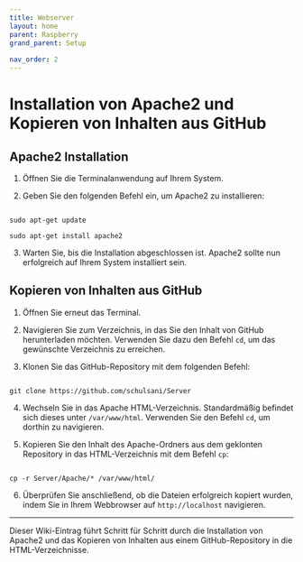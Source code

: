 ```yaml
---
title: Webserver
layout: home
parent: Raspberry
grand_parent: Setup
 
nav_order: 2
---
```

# Installation von Apache2 und Kopieren von Inhalten aus GitHub

## Apache2 Installation

1. Öffnen Sie die Terminalanwendung auf Ihrem System.

2. Geben Sie den folgenden Befehl ein, um Apache2 zu installieren:

```

sudo apt-get update

sudo apt-get install apache2

```

3. Warten Sie, bis die Installation abgeschlossen ist. Apache2 sollte nun erfolgreich auf Ihrem System installiert sein.

## Kopieren von Inhalten aus GitHub

1. Öffnen Sie erneut das Terminal.

2. Navigieren Sie zum Verzeichnis, in das Sie den Inhalt von GitHub herunterladen möchten. Verwenden Sie dazu den Befehl `cd`, um das gewünschte Verzeichnis zu erreichen.

3. Klonen Sie das GitHub-Repository mit dem folgenden Befehl:

```

git clone https://github.com/schulsani/Server

```

4. Wechseln Sie in das Apache HTML-Verzeichnis. Standardmäßig befindet sich dieses unter `/var/www/html`. Verwenden Sie den Befehl `cd`, um dorthin zu navigieren.

5. Kopieren Sie den Inhalt des Apache-Ordners aus dem geklonten Repository in das HTML-Verzeichnis mit dem Befehl `cp`:

```

cp -r Server/Apache/* /var/www/html/

```

6. Überprüfen Sie anschließend, ob die Dateien erfolgreich kopiert wurden, indem Sie in Ihrem Webbrowser auf `http://localhost` navigieren.

---

Dieser Wiki-Eintrag führt Schritt für Schritt durch die Installation von Apache2 und das Kopieren von Inhalten aus einem GitHub-Repository in die HTML-Verzeichnisse.

